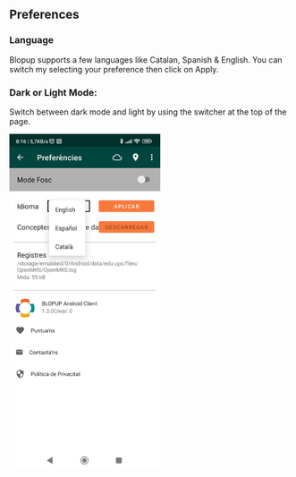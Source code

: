 ## Preferences

### Language
Blopup supports a few languages like Catalan, Spanish & English.
You can switch my selecting your preference then click on Apply.

### Dark or Light Mode:
Switch between dark mode and light by using the switcher at the top of the page.

<img src="../assets/settings.jpg" width="270" height="600">
 

